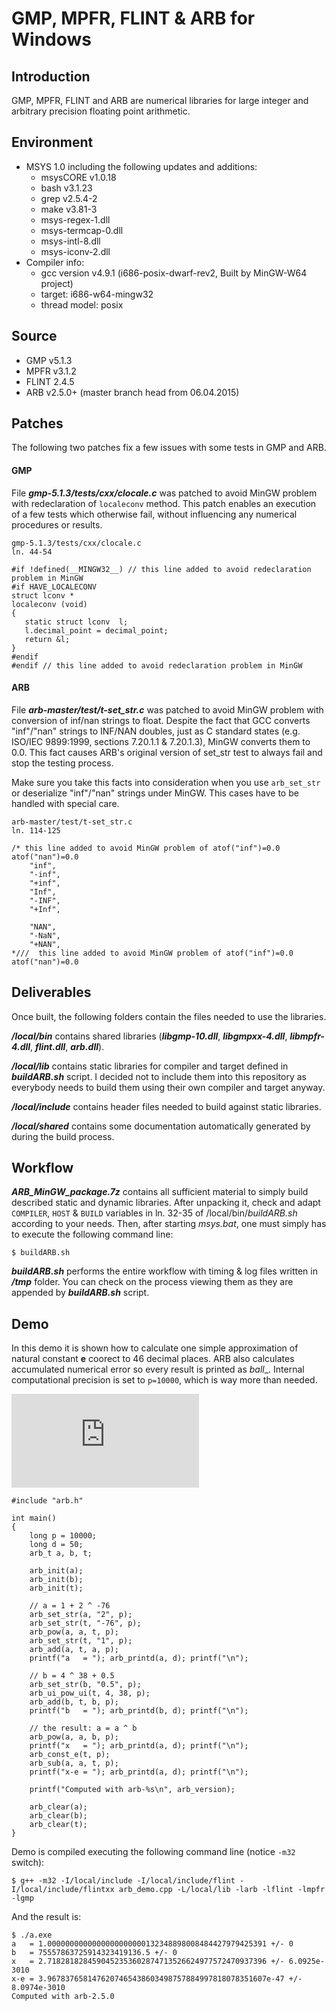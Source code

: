 # GMP, MPFR, FLINT &amp; ARB for Windows

## Introduction

GMP, MPFR, FLINT and ARB are numerical libraries for large integer and arbitrary precision floating point arithmetic.

## Environment

- MSYS 1.0 including the following updates and additions:
   - msysCORE v1.0.18
   - bash v3.1.23
   - grep v2.5.4-2
   - make v3.81-3
   - msys-regex-1.dll
   - msys-termcap-0.dll
   - msys-intl-8.dll
   - msys-iconv-2.dll
- Compiler info:
   - gcc version v4.9.1 (i686-posix-dwarf-rev2, Built by MinGW-W64 project)
   - target: i686-w64-mingw32
   - thread model: posix

## Source

- GMP v5.1.3
- MPFR v3.1.2
- FLINT 2.4.5
- ARB v2.5.0+ (master branch head from 06.04.2015)

## Patches

The following two patches fix a few issues with some tests in GMP and ARB.

#### GMP

File **_gmp-5.1.3/tests/cxx/clocale.c_** was patched to avoid MinGW problem with redeclaration of `localeconv` method. This patch enables an execution of a few tests which otherwise fail, without influencing any numerical procedures or results.

```
gmp-5.1.3/tests/cxx/clocale.c
ln. 44-54

#if !defined(__MINGW32__) // this line added to avoid redeclaration problem in MinGW
#if HAVE_LOCALECONV
struct lconv *
localeconv (void)
{
   static struct lconv  l;
   l.decimal_point = decimal_point;
   return &l;
}
#endif
#endif // this line added to avoid redeclaration problem in MinGW
```

#### ARB

File **_arb-master/test/t-set_str.c_** was patched to avoid MinGW problem with conversion of inf/nan strings to float. Despite the fact that GCC converts "inf"/"nan" strings to INF/NAN doubles, just as C standard states (e.g. ISO/IEC 9899:1999, sections 7.20.1.1 & 7.20.1.3), MinGW converts them to 0.0. This fact causes ARB's original version of set_str test to always fail and stop the testing process.

Make sure you take this facts into consideration when you use `arb_set_str` or deserialize "inf"/"nan" strings under MinGW. This cases have to be handled with special care.

```
arb-master/test/t-set_str.c
ln. 114-125

/* this line added to avoid MinGW problem of atof("inf")=0.0 atof("nan")=0.0
    "inf",
    "-inf",
    "+inf",
    "Inf",
    "-INF",
    "+Inf",

    "NAN",
    "-NaN",
    "+NAN",
*///  this line added to avoid MinGW problem of atof("inf")=0.0 atof("nan")=0.0

```

## Deliverables

Once built, the following folders contain the files needed to use the libraries.

**_/local/bin_** contains shared libraries (**_libgmp-10.dll_**, **_libgmpxx-4.dll_**, **_libmpfr-4.dll_**, **_flint.dll_**, **_arb.dll_**).

**_/local/lib_** contains static libraries for compiler and target defined in **_buildARB.sh_** script. I decided not to include them into this repository as everybody needs to build them using their own compiler and target anyway.

**_/local/include_** contains header files needed to build against static libraries.

**_/local/shared_** contains some documentation automatically generated by during the build process.

## Workflow

**_ARB_MinGW_package.7z_** contains all sufficient material to simply build described static and dynamic libraries. After unpacking it, check and adapt `COMPILER`, `HOST` & `BUILD` variables in ln. 32-35 of /local/bin/*_buildARB.sh_* according to your needs. Then, after starting *_msys.bat_*, one must simply has to execute the following command line:

```
$ buildARB.sh
```

**_buildARB.sh_** performs the entire workflow with timing & log files written in **_/tmp_** folder. You can check on the process viewing them as they are appended by **_buildARB.sh_** script.

## Demo

In this demo it is shown how to calculate one simple approximation of natural constant **e** coorect to 46 decimal places. ARB also calculates accumulated numerical error so every result is printed as _ball__. Internal computational precision is set to `p=10000`, which is way more than needed.

![equation](http://www.sciweavers.org/tex2img.php?eq=e%20%20%5Capprox%20x%20%3D%20%20a%5E%7Bb%7D%20%3D%20%5Cbig%281%20%2B%202%5E%7B-76%7D%20%5Cbig%29%20%5E%7B4%5E%7B38%7D%20%2B%200.5%7D&bc=White&fc=Black&im=jpg&fs=12&ff=arev&edit=0)

```
#include "arb.h"

int main()
{
	long p = 10000;
	long d = 50;
	arb_t a, b, t;
	
	arb_init(a);
	arb_init(b);
	arb_init(t);

	// a = 1 + 2 ^ -76
	arb_set_str(a, "2", p);
	arb_set_str(t, "-76", p);
	arb_pow(a, a, t, p);
	arb_set_str(t, "1", p);
	arb_add(a, t, a, p);
	printf("a   = "); arb_printd(a, d); printf("\n");

	// b = 4 ^ 38 + 0.5
	arb_set_str(b, "0.5", p);
	arb_ui_pow_ui(t, 4, 38, p);
	arb_add(b, t, b, p);
	printf("b   = "); arb_printd(b, d); printf("\n");

	// the result: a = a ^ b
	arb_pow(a, a, b, p);
	printf("x   = "); arb_printd(a, d); printf("\n");
	arb_const_e(t, p);
	arb_sub(a, a, t, p);
	printf("x-e = "); arb_printd(a, d); printf("\n");

	printf("Computed with arb-%s\n", arb_version);

	arb_clear(a);
	arb_clear(b);
	arb_clear(t);
}
```

Demo is compiled executing the following command line (notice `-m32` switch):
```
$ g++ -m32 -I/local/include -I/local/include/flint -I/local/include/flintxx arb_demo.cpp -L/local/lib -larb -lflint -lmpfr -lgmp
```

And the result is:

```
$ ./a.exe
a   = 1.0000000000000000000000132348898008484427979425391 +/- 0
b   = 75557863725914323419136.5 +/- 0
x   = 2.7182818284590452353602874713526624977572470937396 +/- 6.0925e-3010
x-e = 3.9678376581476207465438603498757884997818078351607e-47 +/- 8.0974e-3010
Computed with arb-2.5.0
```
